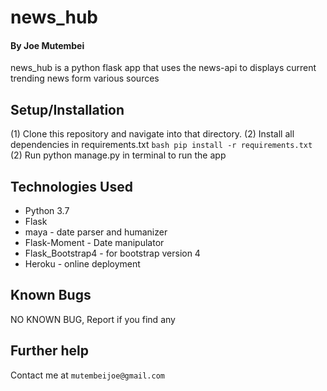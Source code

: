 # news_hub

#### By Joe Mutembei
news_hub is a python flask app that uses the news-api to displays current trending news form various sources

## Setup/Installation
(1) Clone this repository and navigate into that directory.
(2) Install all dependencies in requirements.txt
    ```bash
        pip install -r requirements.txt
    ```
(2) Run python manage.py in terminal to run the app

## Technologies Used
+ Python 3.7
+ Flask
+ maya - date parser and humanizer
+ Flask-Moment - Date manipulator
+ Flask_Bootstrap4 - for bootstrap version 4
+ Heroku - online deployment

## Known Bugs
  NO KNOWN BUG, Report if you find any
## Further help
Contact me at  `mutembeijoe@gmail.com`
